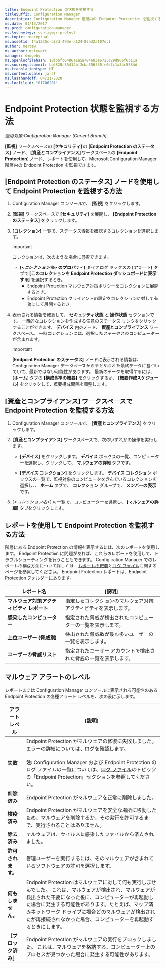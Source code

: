```yaml
---
title: Endpoint Protection の状態を監視する
titleSuffix: Configuration Manager
description: Configuration Manager 階層内の Endpoint Protection を監視する方法を説明します。
ms.date: 03/13/2017
ms.prod: configuration-manager
ms.technology: configmgr-protect
ms.topic: conceptual
ms.assetid: f4a1335c-bb3d-493e-a124-83a32a107dc8
author: mestew
ms.author: mstewart
manager: dougeby
ms.openlocfilehash: 18bbbfc6486a1e5a784603e6725629d966f6c11a
ms.sourcegitcommit: bbf820c35414bf2cba356f30fe047c1a34c5384d
ms.translationtype: HT
ms.contentlocale: ja-JP
ms.lasthandoff: 04/21/2020
ms.locfileid: "81706280"
---
```

# <a name="how-to-monitor-endpoint-protection-status"></a>Endpoint Protection 状態を監視する方法

*適用対象:Configuration Manager (Current Branch)*

**[監視]** ワークスペースの **[セキュリティ]** の **[Endpoint Protection のステータス]** ノード、 **[資産とコンプライアンス]** ワークスペースの **[Endpoint Protection]** ノード、レポートを使用して、Microsoft Configuration Manager 階層内の Endpoint Protection を監視できます。  

##  <a name="how-to-monitor-endpoint-protection-by-using-the-endpoint-protection-status-node"></a><a name="BKMK_1"></a> [Endpoint Protection のステータス] ノードを使用して Endpoint Protection を監視する方法  

1. Configuration Manager コンソールで、 **[監視]** をクリックします。  

2. **[監視]** ワークスペースで **[セキュリティ]** を展開し、 **[Endpoint Protection のステータス]** をクリックします。  

3. **[コレクション]** 一覧で、ステータス情報を確認するコレクションを選択します。  

   > [!IMPORTANT]
   >  コレクションは、次のような場合に選択できます。  
   > 
   > - **[<<em>コレクション名</em>\> のプロパティ]** ダイアログ ボックスの **[アラート]** タブで **[このコレクションを Endpoint Protection ダッシュボードに表示する]** を選択するとき。  
   >   -   Endpoint Protection マルウェア対策ポリシーをコレクションに展開するとき。  
   >   -   Endpoint Protection クライアントの設定をコレクションに対して有効にして展開するとき。  

4. 表示される情報を確認して、 **セキュリティ状態** と **操作状態** セクションです。 一時的なコレクションを作成する任意のステータス リンクをクリックすることができます、 **デバイス** 内のノード、 **資産とコンプライアンス** ワークスペース。 一時コレクションには、選択したステータスのコンピューターが含まれます。  

   > [!IMPORTANT]  
   >  **[Endpoint Protection のステータス]** ノードに表示される情報は、Configuration Manager データベースからまとめられた最終データに基づいていて、最新ではない可能性があります。 最新のデータを取得するには、 **[ホーム]** タブの **[構成基準の概要]** をクリックするか、 **[概要作成スケジュール]** をクリックして、概要構成間隔を調整します。  

##  <a name="how-to-monitor-endpoint-protection-in-the-assets-and-compliance-workspace"></a><a name="BKMK_2"></a> [資産とコンプライアンス] ワークスペースで Endpoint Protection を監視する方法  

1.  Configuration Manager コンソールで、 **[資産とコンプライアンス]** をクリックします。  

2.  **[資産とコンプライアンス]** ワークスペースで、次のいずれかの操作を実行します。  

    -   **[デバイス]** をクリックします。 **デバイス** ボックスの一覧、コンピューターを選択し、クリックして、 **マルウェアの詳細** タブです。  

    -   **[デバイス コレクション]** をクリックします。 **デバイス コレクション** ボックスの一覧で、監視対象のコンピュータを含んでいるコレクションを選択し、、 **ホーム**  タブで、 **コレクション** グループで、 **メンバーの表示**です。  

3.  [<*コレクション名*\>] の一覧で、コンピューターを選択し、 **[マルウェアの詳細]** タブをクリックします。  

##  <a name="how-to-monitor-endpoint-protection-by-using-reports"></a><a name="BKMK_3"></a> レポートを使用して Endpoint Protection を監視する方法  
 階層にある Endpoint Protection の情報を表示するには、次のレポートを使用します。 Endpoint Protection に問題があれば、これらのレポートを使用して、トラブルシューティングを行うこともできます。 Configuration Manager でのレポートの構成方法について詳しくは、[レポートの概要](../../core/servers/manage/introduction-to-reporting.md)と[ログ ファイル](../../core/plan-design/hierarchy/log-files.md)に関するページを参照してください。 Endpoint Protection レポートは、Endpoint Protection フォルダーにあります。  

|レポート名|[説明]|  
|-----------------|-----------------|  
|**マルウェア対策アクティビティ レポート**|指定したコレクションのマルウェア対策アクティビティを表示します。|  
|**感染したコンピューター**|指定された脅威が検出されたコンピューターの一覧を表示します。|  
|**上位ユーザー (脅威別)**|検出された脅威数が最も多いユーザーの一覧を表示します。|  
|**ユーザーの脅威リスト**|指定されたユーザー アカウントで検出された脅威の一覧を表示します。|  

## <a name="malware-alert-levels"></a>マルウェア アラートのレベル  
 レポートまたは Configuration Manager コンソールに表示される可能性のある Endpoint Protection の各種アラート レベルを、次の表に示します。  

|アラート レベル|[説明]|  
|-----------------|-----------------|  
|**失敗**|Endpoint Protection がマルウェアの修復に失敗しました。 エラーの詳細については、ログを確認します。<br /><br /> **注:** Configuration Manager および Endpoint Protection のログ ファイルの一覧については、[ログ ファイル](../../core/plan-design/hierarchy/log-files.md)のトピックの「Endpoint Protection」セクションを参照してください。|  
|**削除済み**|Endpoint Protection がマルウェアを正常に削除しました。|  
|**検疫済み**|Endpoint Protection がマルウェアを安全な場所に移動したため、マルウェアを削除するか、その実行を許可するまで、実行されることはありません。|  
|**除去済み**|マルウェアは、ウイルスに感染したファイルから消去されました。|  
|**許可されます。**|管理ユーザーを実行するには、そのマルウェアが含まれているソフトウェアの許可を選択します。|  
|**何もしません。**|Endpoint Protection はマルウェアに対して何も実行しませんでした。 これは、マルウェアが検出され、マルウェアが検出された不要になった後に、コンピューターが再起動した場合に発生する可能性があります。たとえば、マップ済みネットワーク ドライブに場合どのマルウェアが検出されたが再接続されなかった場合、コンピューターを再起動するときにします。|  
|**［ブロック済み］**|Endpoint Protection がマルウェアの実行をブロックしました。 これは、マルウェアを格納する、コンピューター上のプロセスが見つかった場合に発生する可能性があります。|
